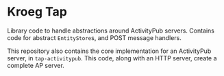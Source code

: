 # Kroeg Tap

Library code to handle abstractions around ActivityPub servers. Contains code for abstract
 `EntityStore`s, and POST message handlers.

This repository also contains the core implementation for an ActivityPub server, in 
`tap-activitypub`. This code, along with an HTTP server, create a complete AP server.
